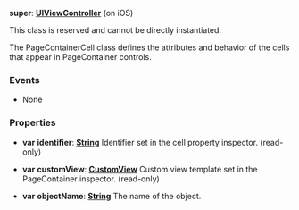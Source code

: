 **super**: **[UIViewController](UIViewController.md)** (on iOS)

This class is reserved and cannot be directly instantiated.

The PageContainerCell class defines the attributes and behavior of the cells that appear in PageContainer controls.

### Events

* None

### Properties

* **var** **identifier**: **[String](../gravity/types.md)**
Identifier set in the cell property inspector. \(read-only\)

* **var** **customView**: **[CustomView](CustomView.md)**
Custom view template set in the PageContainer inspector. \(read-only\)

* **var** **objectName**: **[String](../gravity/types.md)**
The name of the object.





